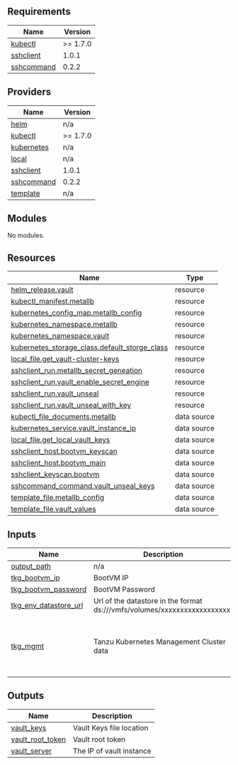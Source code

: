 <!-- BEGIN_TF_DOCS -->
## Requirements

| Name | Version |
|------|---------|
| <a name="requirement_kubectl"></a> [kubectl](#requirement\_kubectl) | >= 1.7.0 |
| <a name="requirement_sshclient"></a> [sshclient](#requirement\_sshclient) | 1.0.1 |
| <a name="requirement_sshcommand"></a> [sshcommand](#requirement\_sshcommand) | 0.2.2 |

## Providers

| Name | Version |
|------|---------|
| <a name="provider_helm"></a> [helm](#provider\_helm) | n/a |
| <a name="provider_kubectl"></a> [kubectl](#provider\_kubectl) | >= 1.7.0 |
| <a name="provider_kubernetes"></a> [kubernetes](#provider\_kubernetes) | n/a |
| <a name="provider_local"></a> [local](#provider\_local) | n/a |
| <a name="provider_sshclient"></a> [sshclient](#provider\_sshclient) | 1.0.1 |
| <a name="provider_sshcommand"></a> [sshcommand](#provider\_sshcommand) | 0.2.2 |
| <a name="provider_template"></a> [template](#provider\_template) | n/a |

## Modules

No modules.

## Resources

| Name | Type |
|------|------|
| [helm_release.vault](https://registry.terraform.io/providers/hashicorp/helm/latest/docs/resources/release) | resource |
| [kubectl_manifest.metallb](https://registry.terraform.io/providers/gavinbunney/kubectl/latest/docs/resources/manifest) | resource |
| [kubernetes_config_map.metallb_config](https://registry.terraform.io/providers/hashicorp/kubernetes/latest/docs/resources/config_map) | resource |
| [kubernetes_namespace.metallb](https://registry.terraform.io/providers/hashicorp/kubernetes/latest/docs/resources/namespace) | resource |
| [kubernetes_namespace.vault](https://registry.terraform.io/providers/hashicorp/kubernetes/latest/docs/resources/namespace) | resource |
| [kubernetes_storage_class.default_storge_class](https://registry.terraform.io/providers/hashicorp/kubernetes/latest/docs/resources/storage_class) | resource |
| [local_file.get_vault-cluster-keys](https://registry.terraform.io/providers/hashicorp/local/latest/docs/resources/file) | resource |
| [sshclient_run.metallb_secret_geneation](https://registry.terraform.io/providers/luma-planet/sshclient/1.0.1/docs/resources/run) | resource |
| [sshclient_run.vault_enable_secret_engine](https://registry.terraform.io/providers/luma-planet/sshclient/1.0.1/docs/resources/run) | resource |
| [sshclient_run.vault_unseal](https://registry.terraform.io/providers/luma-planet/sshclient/1.0.1/docs/resources/run) | resource |
| [sshclient_run.vault_unseal_with_key](https://registry.terraform.io/providers/luma-planet/sshclient/1.0.1/docs/resources/run) | resource |
| [kubectl_file_documents.metallb](https://registry.terraform.io/providers/gavinbunney/kubectl/latest/docs/data-sources/file_documents) | data source |
| [kubernetes_service.vault_instance_ip](https://registry.terraform.io/providers/hashicorp/kubernetes/latest/docs/data-sources/service) | data source |
| [local_file.get_local_vault_keys](https://registry.terraform.io/providers/hashicorp/local/latest/docs/data-sources/file) | data source |
| [sshclient_host.bootvm_keyscan](https://registry.terraform.io/providers/luma-planet/sshclient/1.0.1/docs/data-sources/host) | data source |
| [sshclient_host.bootvm_main](https://registry.terraform.io/providers/luma-planet/sshclient/1.0.1/docs/data-sources/host) | data source |
| [sshclient_keyscan.bootvm](https://registry.terraform.io/providers/luma-planet/sshclient/1.0.1/docs/data-sources/keyscan) | data source |
| [sshcommand_command.vault_unseal_keys](https://registry.terraform.io/providers/invidian/sshcommand/0.2.2/docs/data-sources/command) | data source |
| [template_file.metallb_config](https://registry.terraform.io/providers/hashicorp/template/latest/docs/data-sources/file) | data source |
| [template_file.vault_values](https://registry.terraform.io/providers/hashicorp/template/latest/docs/data-sources/file) | data source |

## Inputs

| Name | Description | Type | Default | Required |
|------|-------------|------|---------|:--------:|
| <a name="input_output_path"></a> [output\_path](#input\_output\_path) | n/a | `string` | `"."` | no |
| <a name="input_tkg_bootvm_ip"></a> [tkg\_bootvm\_ip](#input\_tkg\_bootvm\_ip) | BootVM IP | `string` | n/a | yes |
| <a name="input_tkg_bootvm_password"></a> [tkg\_bootvm\_password](#input\_tkg\_bootvm\_password) | BootVM Password | `string` | n/a | yes |
| <a name="input_tkg_env_datastore_url"></a> [tkg\_env\_datastore\_url](#input\_tkg\_env\_datastore\_url) | Url of the datastore in the format ds:///vmfs/volumes/xxxxxxxxxxxxxxxxxx/ | `string` | n/a | yes |
| <a name="input_tkg_mgmt"></a> [tkg\_mgmt](#input\_tkg\_mgmt) | Tanzu Kubernetes Management Cluster data | <pre>object({<br>        kubeconfig_file = string<br>        ip = string<br>        loadbalancer_cidr = string<br>    })</pre> | <pre>{<br>  "ip": "192.168.206.11",<br>  "kubeconfig_file": "./kubeconfig",<br>  "loadbalancer_cidr": "192.168.206.60-192.168.206.70"<br>}</pre> | no |

## Outputs

| Name | Description |
|------|-------------|
| <a name="output_vault_keys"></a> [vault\_keys](#output\_vault\_keys) | Vault Keys file location |
| <a name="output_vault_root_token"></a> [vault\_root\_token](#output\_vault\_root\_token) | Vault root token |
| <a name="output_vault_server"></a> [vault\_server](#output\_vault\_server) | The IP of vault instance |
<!-- END_TF_DOCS -->